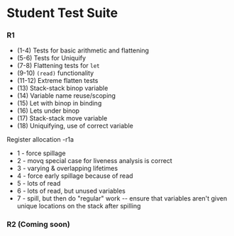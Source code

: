 # Student Test Suite

### R1
* (1-4) Tests for basic arithmetic and flattening
* (5-6) Tests for Uniquify
* (7-8) Flattening tests for `let`
* (9-10) `(read)` functionality
* (11-12) Extreme flatten tests
* (13) Stack-stack binop variable
* (14) Variable name reuse/scoping
* (15) Let with binop in binding
* (16) Lets under binop
* (17) Stack-stack move variable
* (18) Uniquifying, use of correct variable

Register allocation -r1a
* 1 - force spillage
* 2 - movq special case for liveness analysis is correct
* 3 - varying & overlapping lifetimes
* 4 - force early spillage because of read
* 5 - lots of read
* 6 - lots of read, but unused variables
* 7 - spill, but then do "regular" work -- ensure that variables aren't given unique locations on the stack after spilling

### R2 (Coming soon)
